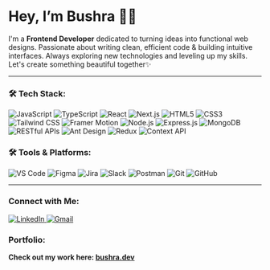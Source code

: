 # Hey, I’m Bushra 👩‍💻

I'm a **Frontend Developer** dedicated to turning ideas into functional web designs. Passionate about writing clean, efficient code & building intuitive interfaces. Always exploring new technologies and leveling up my skills. Let's create something beautiful together✨

---

### 🛠️ Tech Stack:
<div>
  <img src="https://img.shields.io/badge/JavaScript-F7DF1E?style=flat-square&logo=javascript&logoColor=black" alt="JavaScript" />
  <img src="https://img.shields.io/badge/TypeScript-3178C6?style=flat-square&logo=typescript&logoColor=white" alt="TypeScript" />
  <img src="https://img.shields.io/badge/React-61DAFB?style=flat-square&logo=react&logoColor=black" alt="React" />
  <img src="https://img.shields.io/badge/Next.js-000000?style=flat-square&logo=next.js&logoColor=white" alt="Next.js" />
  <img src="https://img.shields.io/badge/HTML5-E34F26?style=flat-square&logo=html5&logoColor=white" alt="HTML5" />
  <img src="https://img.shields.io/badge/CSS3-1572B6?style=flat-square&logo=css3&logoColor=white" alt="CSS3" />
  <img src="https://img.shields.io/badge/TailwindCSS-06B6D4?style=flat-square&logo=tailwindcss&logoColor=white" alt="Tailwind CSS" />
  <img src="https://img.shields.io/badge/Framer_Motion-0085D4?style=flat-square&logo=framer&logoColor=white" alt="Framer Motion" />
  <img src="https://img.shields.io/badge/Node.js-339933?style=flat-square&logo=node.js&logoColor=white" alt="Node.js" />
  <img src="https://img.shields.io/badge/Express.js-000000?style=flat-square&logo=express&logoColor=white" alt="Express.js" />
  <img src="https://img.shields.io/badge/MongoDB-47A248?style=flat-square&logo=mongodb&logoColor=white" alt="MongoDB" />
  <img src="https://img.shields.io/badge/RESTful_APIs-00A1D6?style=flat-square&logo=rest&logoColor=white" alt="RESTful APIs" />
  <img src="https://img.shields.io/badge/Ant_Design-0170FE?style=flat-square&logo=antdesign&logoColor=white" alt="Ant Design" /> 
  <img src="https://img.shields.io/badge/Redux-764ABC?style=flat-square&logo=redux&logoColor=white" alt="Redux" /> 
  <img src="https://img.shields.io/badge/Context_API-61DAFB?style=flat-square&logo=react&logoColor=black" alt="Context API" /> 
</div>

### 🛠️ Tools & Platforms:
<div>
  <img src="https://img.shields.io/badge/VS_Code-0078D4?style=flat-square&logo=visualstudiocode&logoColor=white" alt="VS Code" />
  <img src="https://img.shields.io/badge/Figma-F24E1E?style=flat-square&logo=figma&logoColor=white" alt="Figma" />
  <img src="https://img.shields.io/badge/Jira-0052CC?style=flat-square&logo=jira&logoColor=white" alt="Jira" />
  <img src="https://img.shields.io/badge/Slack-4A154B?style=flat-square&logo=slack&logoColor=white" alt="Slack" />
  <img src="https://img.shields.io/badge/Postman-FF6C37?style=flat-square&logo=postman&logoColor=white" alt="Postman" />
  <img src="https://img.shields.io/badge/Git-F05032?style=flat-square&logo=git&logoColor=white" alt="Git" />
  <img src="https://img.shields.io/badge/GitHub-181717?style=flat-square&logo=github&logoColor=white" alt="GitHub" />
</div>

---

### Connect with Me:
<div>
  <a href="https://www.linkedin.com/in/bushra-naeem-5b9329246/" target="_blank">
    <img src="https://img.shields.io/badge/LinkedIn-0A66C2?style=for-the-badge&logo=linkedin&logoColor=white" alt="LinkedIn" />
  </a>
  <a href="mailto:bushranaeem941@gmail.com" target="_blank">
    <img src="https://img.shields.io/badge/Gmail-D14836?style=for-the-badge&logo=gmail&logoColor=white" alt="Gmail" />
  </a>
</div>

### Portfolio:
**Check out my work here: [bushra.dev](https://bushra-dev.vercel.app/)**
